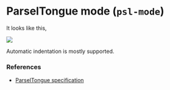 # ParselTongue mode (`psl-mode`)

It looks like this,

![](http://i.imgur.com/BXXE8.png)

Automatic indentation is mostly supported.

### References

 * [ParselTongue specification](http://www.cs.brown.edu/courses/cs173/2012/Assignments/ParselTest/spec.html)
